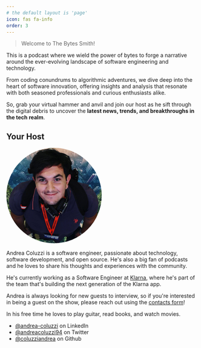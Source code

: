 ```yaml
---
# the default layout is 'page'
icon: fas fa-info
order: 3
---
```


> Welcome to The Bytes Smith! 

This is a podcast where we wield the power of bytes to forge a narrative around the ever-evolving landscape of software engineering and technology. 

From coding conundrums to algorithmic adventures, we dive deep into the heart of software innovation, offering insights and analysis that resonate with both seasoned professionals and curious enthusiasts alike.

So, grab your virtual hammer and anvil and join our host as he sift through the digital debris to uncover the <strong>latest news, trends, and breakthroughs in the tech realm</strong>. 


## Your Host

<img src="/assets/images/andrea.jpg"
    style="width: 50%; object-fit: cover; border-radius: 999999px" /> 

Andrea Coluzzi is a software engineer, passionate about technology, software development, and open source. He's also a big fan of podcasts and he loves to share his thoughts and experiences with the community. 

He's currently working as a Software Engineer at [Klarna](https://www.klarna.com/), where he's part of the team that's building the next generation of the Klarna app.



Andrea is always looking for new guests to interview, so if you're interested in being a guest on the show, please reach out using the [contacts form](/contacts)!


In his free time he loves to play guitar, read books, and watch movies.

- [@andrea-coluzzi](https://www.linkedin.com/in/andrea-coluzzi/) on LinkedIn <span class="fab fa-linkedin"></span>
- [@andreacoluzzi94](https://twitter.com/andreacoluzzi94) on Twitter <span class="fa-brands fa-x-twitter"></span>
- [@coluzziandrea](https://github.com/coluzziandrea) on Github <span class="fab fa-github"></span>